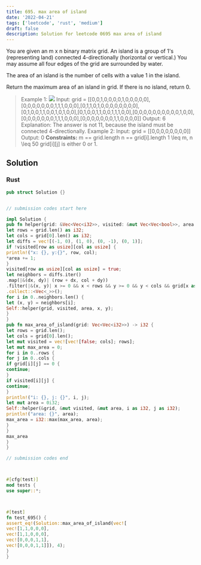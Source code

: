 ```yaml
---
title: 695. max area of island
date: '2022-04-21'
tags: ['leetcode', 'rust', 'medium']
draft: false
description: Solution for leetcode 0695 max area of island
---
```




You are given an m x n binary matrix grid. An island is a group of 1's (representing land) connected 4-directionally (horizontal or vertical.) You may assume all four edges of the grid are surrounded by water.

The area of an island is the number of cells with a value 1 in the island.

Return the maximum area of an island in grid. If there is no island, return 0.



>   Example 1:
>   ![](https://assets.leetcode.com/uploads/2021/05/01/maxarea1-grid.jpg)
>   Input: grid <TeX>=</TeX> [[0,0,1,0,0,0,0,1,0,0,0,0,0],[0,0,0,0,0,0,0,1,1,1,0,0,0],[0,1,1,0,1,0,0,0,0,0,0,0,0],[0,1,0,0,1,1,0,0,1,0,1,0,0],[0,1,0,0,1,1,0,0,1,1,1,0,0],[0,0,0,0,0,0,0,0,0,0,1,0,0],[0,0,0,0,0,0,0,1,1,1,0,0,0],[0,0,0,0,0,0,0,1,1,0,0,0,0]]
>   Output: 6
>   Explanation: The answer is not 11, because the island must be connected 4-directionally.
>   Example 2:
>   Input: grid <TeX>=</TeX> [[0,0,0,0,0,0,0,0]]
>   Output: 0
**Constraints:**
>   	m <TeX>=</TeX><TeX>=</TeX> grid.length
>   	n <TeX>=</TeX><TeX>=</TeX> grid[i].length
>   	1 <TeX>\leq</TeX> m, n <TeX>\leq</TeX> 50
>   	grid[i][j] is either 0 or 1.


## Solution


### Rust
```rust
pub struct Solution {}


// submission codes start here

impl Solution {
pub fn helper(grid: &Vec<Vec<i32>>, visited: &mut Vec<Vec<bool>>, area: &mut i32, row: i32, col: i32) {
let rows = grid.len() as i32;
let cols = grid[0].len() as i32;
let diffs = vec![(-1, 0), (1, 0), (0, -1), (0, 1)];
if !visited[row as usize][col as usize] {
println!("x: {}, y:{}", row, col);
*area += 1;
}
visited[row as usize][col as usize] = true;
let neighbors = diffs.iter()
.map(|&(dx, dy)| (row + dx, col + dy))
.filter(|&(x, y)| x >= 0 && x < rows && y >= 0 && y < cols && grid[x as usize][y as usize] == 1 && !visited[x as usize][y as usize])
.collect::<Vec<_>>();
for i in 0..neighbors.len() {
let (x, y) = neighbors[i];
Self::helper(grid, visited, area, x, y);
}
}
pub fn max_area_of_island(grid: Vec<Vec<i32>>) -> i32 {
let rows = grid.len();
let cols = grid[0].len();
let mut visited = vec![vec![false; cols]; rows];
let mut max_area = 0;
for i in 0..rows {
for j in 0..cols {
if grid[i][j] == 0 {
continue;
}
if visited[i][j] {
continue;
}
println!("i: {}, j: {}", i, j);
let mut area = 0i32;
Self::helper(&grid, &mut visited, &mut area, i as i32, j as i32);
println!("area: {}", area);
max_area = i32::max(max_area, area);
}
}
max_area
}
}

// submission codes end



#[cfg(test)]
mod tests {
use super::*;



#[test]
fn test_695() {
assert_eq!(Solution::max_area_of_island(vec![
vec![1,1,0,0,0],
vec![1,1,0,0,0],
vec![0,0,0,1,1],
vec![0,0,0,1,1]]), 4);
}
}

```
